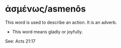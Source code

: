# ἀσμένως/asmenōs
This word is used to describe an action. It is an adverb.

* This word means gladly or joyfully.

See: Acts 21:17
